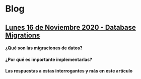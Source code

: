 # Blog

## [Lunes 16 de Noviembre 2020 - Database Migrations](https://salomonvargas.github.io/shalo-universe/blog/databasemigrations.md)
#### ¿Qué son las migraciones de datos?
#### ¿Por qué es importante implementarlas?
#### Las respuestas a estas interrogantes y más en este artículo

